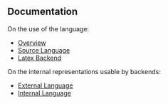 ## Documentation

On the use of the language:

* [Overview](Overview.md)
* [Source Language](Language.md)
* [Latex Backend](Latex.md)

On the internal representations usable by backends:

* [External Language](EL.md)
* [Internal Language](IL.md)
